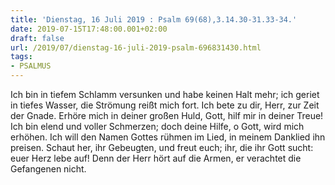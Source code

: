 ```yaml
---
title: 'Dienstag, 16 Juli 2019 : Psalm 69(68),3.14.30-31.33-34.'
date: 2019-07-15T17:48:00.001+02:00
draft: false
url: /2019/07/dienstag-16-juli-2019-psalm-696831430.html
tags: 
- PSALMUS
---
```


Ich bin in tiefem Schlamm versunken und habe keinen Halt mehr; ich geriet in tiefes Wasser, die Strömung reißt mich fort. Ich bete zu dir, Herr, zur Zeit der Gnade. Erhöre mich in deiner großen Huld, Gott, hilf mir in deiner Treue! Ich bin elend und voller Schmerzen; doch deine Hilfe, o Gott, wird mich erhöhen. Ich will den Namen Gottes rühmen im Lied, in meinem Danklied ihn preisen. Schaut her, ihr Gebeugten, und freut euch; ihr, die ihr Gott sucht: euer Herz lebe auf! Denn der Herr hört auf die Armen, er verachtet die Gefangenen nicht.